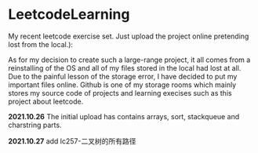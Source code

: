 # LeetcodeLearning
My recent leetcode exercise set. Just upload the project online pretending lost from the local.):

As for my decision to create such a large-range project, it all comes from a reinstalling of the OS and all of my files stored in the local had lost at all. Due to the painful lesson of the storage error, I have decided to put my important files online. Github is one of my storage rooms which mainly stores my source code of projects and learning execises such as this project about leetcode.

**2021.10.26**
The initial upload has contains arrays, sort, stackqueue and charstring parts.

**2021.10.27**
add lc257-二叉树的所有路径
